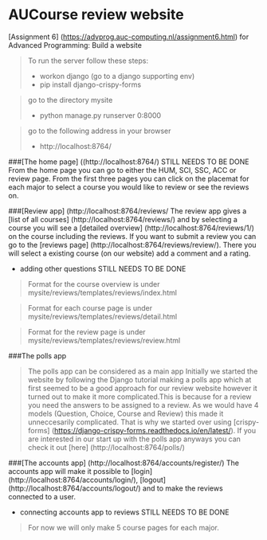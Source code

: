 # AUCourse review website

[Assignment 6] (https://advprog.auc-computing.nl/assignment6.html) for Advanced Programming: Build a website

> To run the server follow these steps:
>   - workon django (go to a django supporting env)
>   - pip install django-crispy-forms

> go to the directory mysite
>   - python manage.py runserver 0:8000

> go to the following address in your browser
>   - http://localhost:8764/


###[The home page] ((http://localhost:8764/) STILL NEEDS TO BE DONE
From the home page you can go to either the HUM, SCI, SSC, ACC or review page. From the first three pages you can click on the placemat for each major to select a course you would like to review or see the reviews on.

###[Review app] (http://localhost:8764/reviews/
The review app gives a [list of all courses] (http://localhost:8764/reviews/) and by selecting a course you will see a [detailed overview] (http://localhost:8764/reviews/1/) on the course including the reviews. If you want to submit a review you can go to the [reviews page] (http://localhost:8764/reviews/review/). There you will select a existing course (on our website) add a comment and a rating.

- adding other questions STILL NEEDS TO BE DONE

> Format for the course overview is under mysite/reviews/templates/reviews/index.html

> Format for each course page is under mysite/reviews/templates/reviews/detail.html

> Format for the review page is under mysite/reviews/templates/reviews/review.html

###The polls app 
> The polls app can be considered as a main app 
Initially we started the website by following the Django tutorial making a polls app which at first seemed to be a good approach for our review website however it turned out to make it more complicated.This is because for a review you need the answers to be assigned to a review. As we would have 4 models (Question, Choice, Course and Review) this made it unneccesarily complicated. That is why we started over using [crispy-forms] (https://django-crispy-forms.readthedocs.io/en/latest/).
> If you are interested in our start up with the polls app anyways you can check it out [here] (http://localhost:8764/polls/)

###[The accounts app] (http://localhost:8764/accounts/register/)
The accounts app will make it possible to [login] (http://localhost:8764/accounts/login/), [logout] (http://localhost:8764/accounts/logout/) and to make the reviews connected to a user.
- connecting accounts app to reviews STILL NEEDS TO BE DONE

> For now we will only make 5 course pages for each major.

